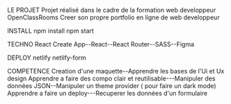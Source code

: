 LE PROJET
Projet réalisé dans le cadre de la formation web developpeur OpenClassRooms Creer son propre portfolio en ligne de web developpeur

INSTALL
npm install npm start

TECHNO
React Create App--React--React Router--SASS--Figma

DEPLOY
netlify netlify-form

COMPETENCE
Creation d'une maquette--Apprendre les bases de l'Ui et Ux design Apprendre a faire des compo clair et reutilisable---Manipuler des données JSON--Manipuler un theme provider ( pour faire un dark mode) Apprendre a faire un deploy---Recuperer les données d'un formulaire